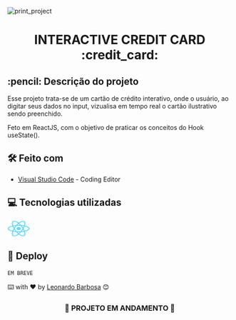 ![print_project](https://user-images.githubusercontent.com/87662269/206243681-dd80ff4d-4dcd-4f6e-8cc2-b79db98d3140.PNG)

<h1 align="center">
 INTERACTIVE CREDIT CARD :credit_card:
</h1>

<h2>
  :pencil: Descrição do projeto
</h2>

<p>
Esse projeto trata-se de um cartão de crédito interativo, onde o usuário, ao digitar seus dados no input, vizualisa em tempo real o cartão ilustrativo sendo preenchido. 

Feto em ReactJS, com o objetivo de praticar os conceitos do Hook useState().
</p>

## 🛠️ Feito com
* [Visual Studio Code](https://code.visualstudio.com) - Coding Editor

## 💻 Tecnologias utilizadas
<div display="flex">
  <img align="center" alt="logo_react" height="40" width="50" src="https://raw.githubusercontent.com/devicons/devicon/master/icons/react/react-original.svg">
</div>

## :link: Deploy

```
EM BREVE
```

⌨️ with ❤️ by [Leonardo Barbosa](https://github.com/leonardojpereira) 😊

<h3 align="center">
  
  :construction: PROJETO EM ANDAMENTO :construction:
  
</h3>
